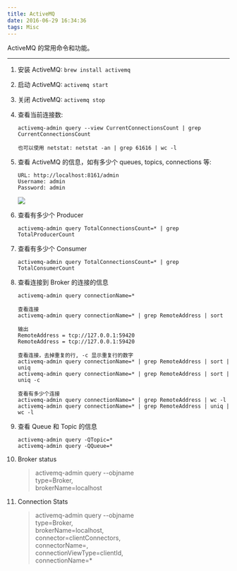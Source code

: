 ```yaml
---
title: ActiveMQ
date: 2016-06-29 16:34:36
tags: Misc
---
```


ActiveMQ 的常用命令和功能。

---

<!--more-->

1. 安装 ActiveMQ: `brew install activemq`
2. 启动 ActiveMQ: `activemq start`
3. 关闭 ActiveMQ: `activemq stop`
4. 查看当前连接数: 

    ```
    activemq-admin query --view CurrentConnectionsCount | grep CurrentConnectionsCount
    
    也可以使用 netstat: netstat -an | grep 61616 | wc -l
    ```
4. 查看 ActiveMQ 的信息，如有多少个 queues, topics, connections 等:
    
    ```
    URL: http://localhost:8161/admin
    Username: admin
    Password: admin
    ```

    ![](/img/misc/ActiveMQ-Admin.png)
5. 查看有多少个 Producer

    ```
    activemq-admin query TotalConnectionsCount=* | grep TotalProducerCount
    ```
5. 查看有多少个 Consumer

    ```
    activemq-admin query TotalConnectionsCount=* | grep TotalConsumerCount
    ```
5. 查看连接到 Broker 的连接的信息

    ```
    activemq-admin query connectionName=*
    
    查看连接
    activemq-admin query connectionName=* | grep RemoteAddress | sort
    
    输出
    RemoteAddress = tcp://127.0.0.1:59420
    RemoteAddress = tcp://127.0.0.1:59420
    
    查看连接，去掉重复的行, -c 显示重复行的数字
    activemq-admin query connectionName=* | grep RemoteAddress | sort | uniq
    activemq-admin query connectionName=* | grep RemoteAddress | sort | uniq -c
    
    查看有多少个连接
    activemq-admin query connectionName=* | grep RemoteAddress | wc -l
    activemq-admin query connectionName=* | grep RemoteAddress | uniq | wc -l
    ```
6. 查看 Queue 和 Topic 的信息

    ```
    activemq-admin query -QTopic=*
    activemq-admin query -QQueue=*
    ```
7. Broker status

    > activemq-admin query --objname  
    > type=Broker,  
    > brokerName=localhost  
8. Connection Stats

    > activemq-admin query --objname  
    > type=Broker,   
    > brokerName=localhost,  
    > connector=clientConnectors,  
    > connectorName=<transport connector name>,  
    > connectionViewType=clientId,  
    > connectionName=* 
